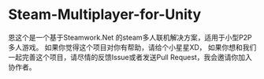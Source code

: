 # Steam-Multiplayer-for-Unity
恩这个是一个基于Steamwork.Net 的steam多人联机解决方案，适用于小型P2P多人游戏。
如果你觉得这个项目对你有帮助，请给个小星星XD，
如果你想和我们一起完善这个项目，请尽情的反馈Issue或者发送Pull Request，我会邀请你加入协作者。
